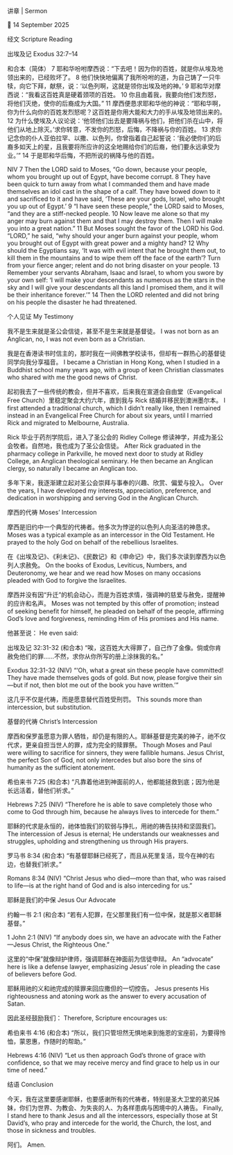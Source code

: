 讲章 | Sermon

📅 14 September 2025

经文 Scripture Reading

出埃及记 Exodus 32:7–14

和合本（简体）
7 耶和华吩咐摩西说：“下去吧！因为你的百姓，就是你从埃及地领出来的，已经败坏了。
8 他们快快地偏离了我所吩咐的道，为自己铸了一只牛犊，向它下拜，献祭，说：‘以色列啊，这就是领你出埃及地的神。’
9 耶和华对摩西说：“我看这百姓真是硬着颈项的百姓。
10 你且由着我，我要向他们发烈怒，将他们灭绝，使你的后裔成为大国。”
11 摩西便恳求耶和华他的神说：“耶和华啊，你为什么向你的百姓发烈怒呢？这百姓是你用大能和大力的手从埃及地领出来的。
12 为什么使埃及人议论说：‘他领他们出去是要降祸与他们，把他们杀在山中，将他们从地上除灭。’求你转意，不发你的烈怒，后悔，不降祸与你的百姓。
13 求你记念你的仆人亚伯拉罕、以撒、以色列，你曾指着自己起誓说：‘我必使你们的后裔多如天上的星，且我要将所应许的这全地赐给你们的后裔，他们要永远承受为业。’”
14 于是耶和华后悔，不把所说的祸降与他的百姓。

NIV
7 Then the LORD said to Moses, “Go down, because your people, whom you brought up out of Egypt, have become corrupt.
8 They have been quick to turn away from what I commanded them and have made themselves an idol cast in the shape of a calf. They have bowed down to it and sacrificed to it and have said, ‘These are your gods, Israel, who brought you up out of Egypt.’
9 “I have seen these people,” the LORD said to Moses, “and they are a stiff-necked people.
10 Now leave me alone so that my anger may burn against them and that I may destroy them. Then I will make you into a great nation.”
11 But Moses sought the favor of the LORD his God. “LORD,” he said, “why should your anger burn against your people, whom you brought out of Egypt with great power and a mighty hand?
12 Why should the Egyptians say, ‘It was with evil intent that he brought them out, to kill them in the mountains and to wipe them off the face of the earth’? Turn from your fierce anger; relent and do not bring disaster on your people.
13 Remember your servants Abraham, Isaac and Israel, to whom you swore by your own self: ‘I will make your descendants as numerous as the stars in the sky and I will give your descendants all this land I promised them, and it will be their inheritance forever.’”
14 Then the LORD relented and did not bring on his people the disaster he had threatened.

个人见证 My Testimony

我不是生来就是圣公会信徒，甚至不是生来就是基督徒。
I was not born as an Anglican, no, I was not even born as a Christian.

我是在香港读书时信主的，那时我在一间佛教学校读书，但却有一群热心的基督徒同学向我分享福音。
I became a Christian in Hong Kong, when I studied in a Buddhist school many years ago, with a group of keen Christian classmates who shared with me the good news of Christ.

起初我去了一些传统的教会，但并不喜欢，后来我在宣道会自由堂（Evangelical Free Church）里稳定聚会大约六年，直到我与 Rick 结婚并移民到澳洲墨尔本。
I first attended a traditional church, which I didn’t really like, then I remained instead in an Evangelical Free Church for about six years, until I married Rick and migrated to Melbourne, Australia.

Rick 毕业于药剂学院后，进入了圣公会的 Ridley College 修读神学，并成为圣公会牧者。自然地，我也成为了圣公会信徒。
After Rick graduated in the pharmacy college in Parkville, he moved next door to study at Ridley College, an Anglican theological seminary. He then became an Anglican clergy, so naturally I became an Anglican too.

多年下来，我逐渐建立起对圣公会崇拜与事奉的兴趣、欣赏、偏爱与投入。
Over the years, I have developed my interests, appreciation, preference, and dedication in worshipping and serving God in the Anglican Church.

摩西的代祷 Moses’ Intercession

摩西是旧约中一个典型的代祷者。他多次为悖逆的以色列人向圣洁的神恳求。
Moses was a typical example as an intercessor in the Old Testament. He prayed to the holy God on behalf of the rebellious Israelites.

在《出埃及记》、《利未记》、《民数记》和《申命记》中，我们多次读到摩西为以色列人求赦免。
On the books of Exodus, Leviticus, Numbers, and Deuteronomy, we hear and we read how Moses on many occasions pleaded with God to forgive the Israelites.

摩西并没有因“升迁”的机会动心，而是为百姓求情，强调神的慈爱与赦免，提醒神的应许和名声。
Moses was not tempted by this offer of promotion; instead of seeking benefit for himself, he pleaded on behalf of the people, affirming God’s love and forgiveness, reminding Him of His promises and His name.

他甚至说：
He even said:

出埃及记 32:31-32 (和合本)
“唉，这百姓大大得罪了，自己作了金像。倘或你肯赦免他们的罪……不然，求你从你所写的册上涂抹我的名。”

Exodus 32:31-32 (NIV)
“‘Oh, what a great sin these people have committed! They have made themselves gods of gold. But now, please forgive their sin—but if not, then blot me out of the book you have written.’”

这几乎不仅是代祷，而是愿意替代百姓受刑罚。
This sounds more than intercession, but substitution.

基督的代祷 Christ’s Intercession

摩西和保罗虽愿意为罪人牺牲，却仍是有限的人。耶稣基督是完美的神子，祂不仅代求，更亲自担当世人的罪，成为完全的赎罪祭。
Though Moses and Paul were willing to sacrifice for sinners, they were fallible humans. Jesus Christ, the perfect Son of God, not only intercedes but also bore the sins of humanity as the sufficient atonement.

希伯来书 7:25 (和合本)
“凡靠着他进到神面前的人，他都能拯救到底；因为他是长远活着，替他们祈求。”

Hebrews 7:25 (NIV)
“Therefore he is able to save completely those who come to God through him, because he always lives to intercede for them.”

耶稣的代求是永恒的，祂体恤我们的软弱与挣扎，用祂的祷告扶持和坚固我们。
The intercession of Jesus is eternal; He understands our weaknesses and struggles, upholding and strengthening us through His prayers.

罗马书 8:34 (和合本)
“有基督耶稣已经死了，而且从死里复活，现今在神的右边，也替我们祈求。”

Romans 8:34 (NIV)
“Christ Jesus who died—more than that, who was raised to life—is at the right hand of God and is also interceding for us.”

耶稣是我们的中保 Jesus Our Advocate

约翰一书 2:1 (和合本)
“若有人犯罪，在父那里我们有一位中保，就是那义者耶稣基督。”

1 John 2:1 (NIV)
“If anybody does sin, we have an advocate with the Father—Jesus Christ, the Righteous One.”

这里的“中保”就像辩护律师，强调耶稣在神面前为信徒申辩。
An “advocate” here is like a defense lawyer, emphasizing Jesus’ role in pleading the case of believers before God.

耶稣用祂的义和祂完成的赎罪来回应撒但的一切控告。
Jesus presents His righteousness and atoning work as the answer to every accusation of Satan.

因此圣经鼓励我们：
Therefore, Scripture encourages us:

希伯来书 4:16 (和合本)
“所以，我们只管坦然无惧地来到施恩的宝座前，为要得怜恤，蒙恩惠，作随时的帮助。”

Hebrews 4:16 (NIV)
“Let us then approach God’s throne of grace with confidence, so that we may receive mercy and find grace to help us in our time of need.”

结语 Conclusion

今天，我在这里要感谢耶稣，也要感谢所有的代祷者，特别是圣大卫堂的弟兄姊妹，你们为世界、为教会、为失丧的人、为各样患病与困境中的人祷告。
Finally, I stand here to thank Jesus and all the intercessors, especially those at St David’s, who pray and intercede for the world, the Church, the lost, and those in sickness and troubles.

阿们。
Amen.
